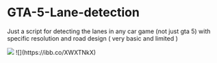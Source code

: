 # GTA-5-Lane-detection
Just a script for detecting the lanes in any car game (not just gta 5) with specific resolution and road design ( very basic and limited )

<img src="https://github.com/DreadPirate09/GTA-5-Lane-detection/blob/main/sample.png">
![](https://ibb.co/XWXTNkX)
